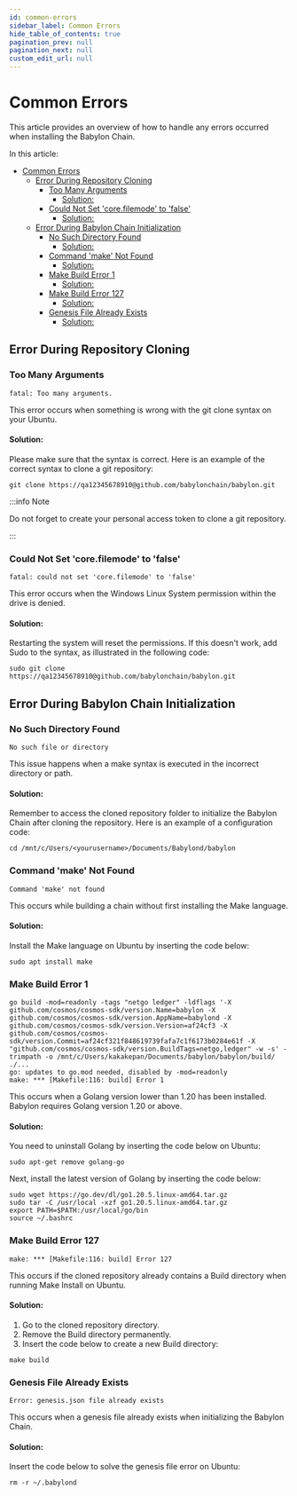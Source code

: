 ```yaml
---
id: common-errors
sidebar_label: Common Errors
hide_table_of_contents: true
pagination_prev: null
pagination_next: null
custom_edit_url: null
---
```


# Common Errors

This article provides an overview of how to handle any errors occurred when installing the Babylon Chain.

In this article:

- [Common Errors](#common-errors)
  - [Error During Repository Cloning ](#error-during-repository-cloning-)
    - [Too Many Arguments ](#too-many-arguments-)
      - [Solution: ](#solution-)
    - [Could Not Set 'core.filemode' to 'false' ](#could-not-set-corefilemode-to-false-)
      - [Solution: ](#solution--1)
  - [Error During Babylon Chain Initialization ](#error-during-babylon-chain-initialization-)
    - [No Such Directory Found ](#no-such-directory-found-)
      - [Solution: ](#solution--2)
    - [Command 'make' Not Found ](#command-make-not-found-)
      - [Solution: ](#solution--3)
    - [Make Build Error 1 ](#make-build-error-1-)
      - [Solution: ](#solution--4)
    - [Make Build Error 127 ](#make-build-error-127-)
      - [Solution: ](#solution--5)
    - [Genesis File Already Exists ](#genesis-file-already-exists-)
      - [Solution: ](#solution--6)
    
## Error During Repository Cloning <a id="error1"></a>
### Too Many Arguments <a id="error1.1"></a>
```
fatal: Too many arguments.
```
This error occurs when something is wrong with the git clone syntax on your Ubuntu.

#### Solution: <a id="sol1"></a>
Please make sure that the syntax is correct. Here is an example of the correct syntax to clone a git repository:
```
git clone https://qa12345678910@github.com/babylonchain/babylon.git
```
:::info Note

Do not forget to create your personal access token to clone a git repository.

:::
### Could Not Set 'core.filemode' to 'false' <a id="error1.2"></a>
```
fatal: could not set 'core.filemode' to 'false'
```
This error occurs when the Windows Linux System permission within the drive is denied.
#### Solution: <a id="sol2"></a>
Restarting the system will reset the permissions. If this doesn't work, add Sudo to the syntax, as illustrated in the following code:
```
sudo git clone https://qa12345678910@github.com/babylonchain/babylon.git
```
## Error During Babylon Chain Initialization <a id="error2"></a>
### No Such Directory Found <a id="error2.1"></a>
```
No such file or directory
```
This issue happens when a make syntax is executed in the incorrect directory or path.
#### Solution: <a id="sol3"></a>
Remember to access the cloned repository folder to initialize the Babylon Chain after cloning the repository. Here is an example of a configuration code:
```
cd /mnt/c/Users/<yourusername>/Documents/Babylond/babylon
```
### Command 'make' Not Found <a id="error2.2"></a>
```
Command 'make' not found
```
This occurs while building a chain without first installing the Make language.
#### Solution: <a id="sol4"></a>
Install the Make language on Ubuntu by inserting the code below:
```
sudo apt install make
```
### Make Build Error 1 <a id="error2.3"></a>
```
go build -mod=readonly -tags "netgo ledger" -ldflags '-X github.com/cosmos/cosmos-sdk/version.Name=babylon -X github.com/cosmos/cosmos-sdk/version.AppName=babylond -X github.com/cosmos/cosmos-sdk/version.Version=af24cf3 -X github.com/cosmos/cosmos-sdk/version.Commit=af24cf321f848619739fafa7c1f6173b0284e61f -X "github.com/cosmos/cosmos-sdk/version.BuildTags=netgo,ledger" -w -s' -trimpath -o /mnt/c/Users/kakakepan/Documents/babylon/babylon/build/ ./...
go: updates to go.mod needed, disabled by -mod=readonly
make: *** [Makefile:116: build] Error 1
```
This occurs when a Golang version lower than 1.20 has been installed. Babylon requires Golang version 1.20 or above.
#### Solution: <a id="sol5"></a>
You need to uninstall Golang by inserting the code below on Ubuntu:
```
sudo apt-get remove golang-go
```
Next, install the latest version of Golang by inserting the code below:
```
sudo wget https://go.dev/dl/go1.20.5.linux-amd64.tar.gz
sudo tar -C /usr/local -xzf go1.20.5.linux-amd64.tar.gz
export PATH=$PATH:/usr/local/go/bin
source ~/.bashrc
```
### Make Build Error 127 <a id="error2.4"></a>
```
make: *** [Makefile:116: build] Error 127
```
This occurs if the cloned repository already contains a Build directory when running Make Install on Ubuntu.
#### Solution: <a id="sol6"></a>
1. Go to the cloned repository directory.
2. Remove the Build directory permanently.
3. Insert the code below to create a new Build directory:
```
make build
```
### Genesis File Already Exists <a id="error2.5"></a>
```
Error: genesis.json file already exists
```
This occurs when a genesis file already exists when initializing the Babylon Chain.
#### Solution: <a id="sol7"></a>
Insert the code below to solve the genesis file error on Ubuntu:
```
rm -r ~/.babylond
```
